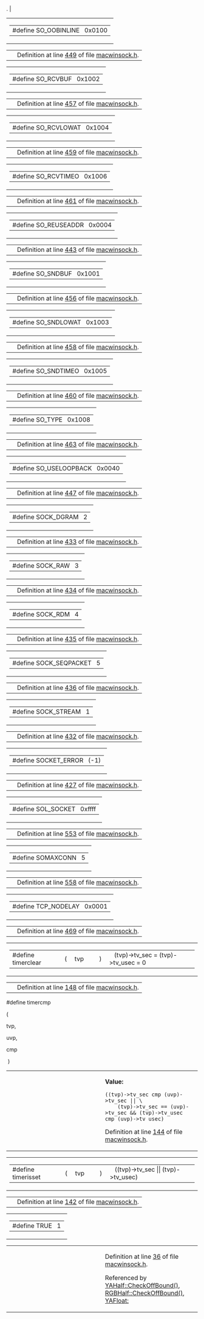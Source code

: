 . |

<span id="ace7d892ceca2c5e08c220939d022ecb" class="anchor"></span>

<table class="mdTable" data-cellpadding="2" data-cellspacing="0">
<colgroup>
<col style="width: 100%" />
</colgroup>
<tbody>
<tr>
<td class="mdRow"><table data-cellpadding="0" data-cellspacing="0" data-border="0">
<tbody>
<tr>
<td class="md" data-nowrap="" data-valign="top">#define SO_OOBINLINE   0x0100</td>
</tr>
</tbody>
</table></td>
</tr>
</tbody>
</table>

|  |  |
|----|----|
|   | Definition at line <a href="macwinsock_8h-source.md#l00449" class="el">449</a> of file <a href="macwinsock_8h-source.md" class="el">macwinsock.h</a>. |

<span id="3d2ed47f6271421cca48428e89519bf2" class="anchor"></span>

<table class="mdTable" data-cellpadding="2" data-cellspacing="0">
<colgroup>
<col style="width: 100%" />
</colgroup>
<tbody>
<tr>
<td class="mdRow"><table data-cellpadding="0" data-cellspacing="0" data-border="0">
<tbody>
<tr>
<td class="md" data-nowrap="" data-valign="top">#define SO_RCVBUF   0x1002</td>
</tr>
</tbody>
</table></td>
</tr>
</tbody>
</table>

|  |  |
|----|----|
|   | Definition at line <a href="macwinsock_8h-source.md#l00457" class="el">457</a> of file <a href="macwinsock_8h-source.md" class="el">macwinsock.h</a>. |

<span id="770ef3615f65102fbce5cfbb5fcaf1fb" class="anchor"></span>

<table class="mdTable" data-cellpadding="2" data-cellspacing="0">
<colgroup>
<col style="width: 100%" />
</colgroup>
<tbody>
<tr>
<td class="mdRow"><table data-cellpadding="0" data-cellspacing="0" data-border="0">
<tbody>
<tr>
<td class="md" data-nowrap="" data-valign="top">#define SO_RCVLOWAT   0x1004</td>
</tr>
</tbody>
</table></td>
</tr>
</tbody>
</table>

|  |  |
|----|----|
|   | Definition at line <a href="macwinsock_8h-source.md#l00459" class="el">459</a> of file <a href="macwinsock_8h-source.md" class="el">macwinsock.h</a>. |

<span id="8ecb6f2b9883cfddf32504aea958ed8e" class="anchor"></span>

<table class="mdTable" data-cellpadding="2" data-cellspacing="0">
<colgroup>
<col style="width: 100%" />
</colgroup>
<tbody>
<tr>
<td class="mdRow"><table data-cellpadding="0" data-cellspacing="0" data-border="0">
<tbody>
<tr>
<td class="md" data-nowrap="" data-valign="top">#define SO_RCVTIMEO   0x1006</td>
</tr>
</tbody>
</table></td>
</tr>
</tbody>
</table>

|  |  |
|----|----|
|   | Definition at line <a href="macwinsock_8h-source.md#l00461" class="el">461</a> of file <a href="macwinsock_8h-source.md" class="el">macwinsock.h</a>. |

<span id="af81779053d02b0cbb197bdcc303e3d1" class="anchor"></span>

<table class="mdTable" data-cellpadding="2" data-cellspacing="0">
<colgroup>
<col style="width: 100%" />
</colgroup>
<tbody>
<tr>
<td class="mdRow"><table data-cellpadding="0" data-cellspacing="0" data-border="0">
<tbody>
<tr>
<td class="md" data-nowrap="" data-valign="top">#define SO_REUSEADDR   0x0004</td>
</tr>
</tbody>
</table></td>
</tr>
</tbody>
</table>

|  |  |
|----|----|
|   | Definition at line <a href="macwinsock_8h-source.md#l00443" class="el">443</a> of file <a href="macwinsock_8h-source.md" class="el">macwinsock.h</a>. |

<span id="193780bb0910cc3ee4529d58b06d3663" class="anchor"></span>

<table class="mdTable" data-cellpadding="2" data-cellspacing="0">
<colgroup>
<col style="width: 100%" />
</colgroup>
<tbody>
<tr>
<td class="mdRow"><table data-cellpadding="0" data-cellspacing="0" data-border="0">
<tbody>
<tr>
<td class="md" data-nowrap="" data-valign="top">#define SO_SNDBUF   0x1001</td>
</tr>
</tbody>
</table></td>
</tr>
</tbody>
</table>

|  |  |
|----|----|
|   | Definition at line <a href="macwinsock_8h-source.md#l00456" class="el">456</a> of file <a href="macwinsock_8h-source.md" class="el">macwinsock.h</a>. |

<span id="7b10c049d8f79bc7fd3a24efb073fdb8" class="anchor"></span>

<table class="mdTable" data-cellpadding="2" data-cellspacing="0">
<colgroup>
<col style="width: 100%" />
</colgroup>
<tbody>
<tr>
<td class="mdRow"><table data-cellpadding="0" data-cellspacing="0" data-border="0">
<tbody>
<tr>
<td class="md" data-nowrap="" data-valign="top">#define SO_SNDLOWAT   0x1003</td>
</tr>
</tbody>
</table></td>
</tr>
</tbody>
</table>

|  |  |
|----|----|
|   | Definition at line <a href="macwinsock_8h-source.md#l00458" class="el">458</a> of file <a href="macwinsock_8h-source.md" class="el">macwinsock.h</a>. |

<span id="0ac377e762549f4e7cf2cc20aca11928" class="anchor"></span>

<table class="mdTable" data-cellpadding="2" data-cellspacing="0">
<colgroup>
<col style="width: 100%" />
</colgroup>
<tbody>
<tr>
<td class="mdRow"><table data-cellpadding="0" data-cellspacing="0" data-border="0">
<tbody>
<tr>
<td class="md" data-nowrap="" data-valign="top">#define SO_SNDTIMEO   0x1005</td>
</tr>
</tbody>
</table></td>
</tr>
</tbody>
</table>

|  |  |
|----|----|
|   | Definition at line <a href="macwinsock_8h-source.md#l00460" class="el">460</a> of file <a href="macwinsock_8h-source.md" class="el">macwinsock.h</a>. |

<span id="c42202aa37996c4a03041c73ce42a4b4" class="anchor"></span>

<table class="mdTable" data-cellpadding="2" data-cellspacing="0">
<colgroup>
<col style="width: 100%" />
</colgroup>
<tbody>
<tr>
<td class="mdRow"><table data-cellpadding="0" data-cellspacing="0" data-border="0">
<tbody>
<tr>
<td class="md" data-nowrap="" data-valign="top">#define SO_TYPE   0x1008</td>
</tr>
</tbody>
</table></td>
</tr>
</tbody>
</table>

|  |  |
|----|----|
|   | Definition at line <a href="macwinsock_8h-source.md#l00463" class="el">463</a> of file <a href="macwinsock_8h-source.md" class="el">macwinsock.h</a>. |

<span id="79d6d935b07b367a1313f29b1f4b6643" class="anchor"></span>

<table class="mdTable" data-cellpadding="2" data-cellspacing="0">
<colgroup>
<col style="width: 100%" />
</colgroup>
<tbody>
<tr>
<td class="mdRow"><table data-cellpadding="0" data-cellspacing="0" data-border="0">
<tbody>
<tr>
<td class="md" data-nowrap="" data-valign="top">#define SO_USELOOPBACK   0x0040</td>
</tr>
</tbody>
</table></td>
</tr>
</tbody>
</table>

|  |  |
|----|----|
|   | Definition at line <a href="macwinsock_8h-source.md#l00447" class="el">447</a> of file <a href="macwinsock_8h-source.md" class="el">macwinsock.h</a>. |

<span id="3e2de90af9d0ab0cda7989dd2c939878" class="anchor"></span>

<table class="mdTable" data-cellpadding="2" data-cellspacing="0">
<colgroup>
<col style="width: 100%" />
</colgroup>
<tbody>
<tr>
<td class="mdRow"><table data-cellpadding="0" data-cellspacing="0" data-border="0">
<tbody>
<tr>
<td class="md" data-nowrap="" data-valign="top">#define SOCK_DGRAM   2</td>
</tr>
</tbody>
</table></td>
</tr>
</tbody>
</table>

|  |  |
|----|----|
|   | Definition at line <a href="macwinsock_8h-source.md#l00433" class="el">433</a> of file <a href="macwinsock_8h-source.md" class="el">macwinsock.h</a>. |

<span id="bdf7dbcad83450d99bf2b42ae3d1a84d" class="anchor"></span>

<table class="mdTable" data-cellpadding="2" data-cellspacing="0">
<colgroup>
<col style="width: 100%" />
</colgroup>
<tbody>
<tr>
<td class="mdRow"><table data-cellpadding="0" data-cellspacing="0" data-border="0">
<tbody>
<tr>
<td class="md" data-nowrap="" data-valign="top">#define SOCK_RAW   3</td>
</tr>
</tbody>
</table></td>
</tr>
</tbody>
</table>

|  |  |
|----|----|
|   | Definition at line <a href="macwinsock_8h-source.md#l00434" class="el">434</a> of file <a href="macwinsock_8h-source.md" class="el">macwinsock.h</a>. |

<span id="2baebc3ddf5bd875fc15333265cbb1c2" class="anchor"></span>

<table class="mdTable" data-cellpadding="2" data-cellspacing="0">
<colgroup>
<col style="width: 100%" />
</colgroup>
<tbody>
<tr>
<td class="mdRow"><table data-cellpadding="0" data-cellspacing="0" data-border="0">
<tbody>
<tr>
<td class="md" data-nowrap="" data-valign="top">#define SOCK_RDM   4</td>
</tr>
</tbody>
</table></td>
</tr>
</tbody>
</table>

|  |  |
|----|----|
|   | Definition at line <a href="macwinsock_8h-source.md#l00435" class="el">435</a> of file <a href="macwinsock_8h-source.md" class="el">macwinsock.h</a>. |

<span id="e5fd4eef2e646dacfbecc67905bae5ad" class="anchor"></span>

<table class="mdTable" data-cellpadding="2" data-cellspacing="0">
<colgroup>
<col style="width: 100%" />
</colgroup>
<tbody>
<tr>
<td class="mdRow"><table data-cellpadding="0" data-cellspacing="0" data-border="0">
<tbody>
<tr>
<td class="md" data-nowrap="" data-valign="top">#define SOCK_SEQPACKET   5</td>
</tr>
</tbody>
</table></td>
</tr>
</tbody>
</table>

|  |  |
|----|----|
|   | Definition at line <a href="macwinsock_8h-source.md#l00436" class="el">436</a> of file <a href="macwinsock_8h-source.md" class="el">macwinsock.h</a>. |

<span id="2502fb7ce034964df9ac67988f536e45" class="anchor"></span>

<table class="mdTable" data-cellpadding="2" data-cellspacing="0">
<colgroup>
<col style="width: 100%" />
</colgroup>
<tbody>
<tr>
<td class="mdRow"><table data-cellpadding="0" data-cellspacing="0" data-border="0">
<tbody>
<tr>
<td class="md" data-nowrap="" data-valign="top">#define SOCK_STREAM   1</td>
</tr>
</tbody>
</table></td>
</tr>
</tbody>
</table>

|  |  |
|----|----|
|   | Definition at line <a href="macwinsock_8h-source.md#l00432" class="el">432</a> of file <a href="macwinsock_8h-source.md" class="el">macwinsock.h</a>. |

<span id="ac87548d79aa92c60dcfac06ae83e5ad" class="anchor"></span>

<table class="mdTable" data-cellpadding="2" data-cellspacing="0">
<colgroup>
<col style="width: 100%" />
</colgroup>
<tbody>
<tr>
<td class="mdRow"><table data-cellpadding="0" data-cellspacing="0" data-border="0">
<tbody>
<tr>
<td class="md" data-nowrap="" data-valign="top">#define SOCKET_ERROR   (-1)</td>
</tr>
</tbody>
</table></td>
</tr>
</tbody>
</table>

|  |  |
|----|----|
|   | Definition at line <a href="macwinsock_8h-source.md#l00427" class="el">427</a> of file <a href="macwinsock_8h-source.md" class="el">macwinsock.h</a>. |

<span id="79d233e97aeb0c159b93f63ab1a30c33" class="anchor"></span>

<table class="mdTable" data-cellpadding="2" data-cellspacing="0">
<colgroup>
<col style="width: 100%" />
</colgroup>
<tbody>
<tr>
<td class="mdRow"><table data-cellpadding="0" data-cellspacing="0" data-border="0">
<tbody>
<tr>
<td class="md" data-nowrap="" data-valign="top">#define SOL_SOCKET   0xffff</td>
</tr>
</tbody>
</table></td>
</tr>
</tbody>
</table>

|  |  |
|----|----|
|   | Definition at line <a href="macwinsock_8h-source.md#l00553" class="el">553</a> of file <a href="macwinsock_8h-source.md" class="el">macwinsock.h</a>. |

<span id="d872e34851dc65736b58a3593cd01f43" class="anchor"></span>

<table class="mdTable" data-cellpadding="2" data-cellspacing="0">
<colgroup>
<col style="width: 100%" />
</colgroup>
<tbody>
<tr>
<td class="mdRow"><table data-cellpadding="0" data-cellspacing="0" data-border="0">
<tbody>
<tr>
<td class="md" data-nowrap="" data-valign="top">#define SOMAXCONN   5</td>
</tr>
</tbody>
</table></td>
</tr>
</tbody>
</table>

|  |  |
|----|----|
|   | Definition at line <a href="macwinsock_8h-source.md#l00558" class="el">558</a> of file <a href="macwinsock_8h-source.md" class="el">macwinsock.h</a>. |

<span id="b36785ce5f09738234366e09ed7cf3d6" class="anchor"></span>

<table class="mdTable" data-cellpadding="2" data-cellspacing="0">
<colgroup>
<col style="width: 100%" />
</colgroup>
<tbody>
<tr>
<td class="mdRow"><table data-cellpadding="0" data-cellspacing="0" data-border="0">
<tbody>
<tr>
<td class="md" data-nowrap="" data-valign="top">#define TCP_NODELAY   0x0001</td>
</tr>
</tbody>
</table></td>
</tr>
</tbody>
</table>

|  |  |
|----|----|
|   | Definition at line <a href="macwinsock_8h-source.md#l00469" class="el">469</a> of file <a href="macwinsock_8h-source.md" class="el">macwinsock.h</a>. |

<span id="cc0e8f197b235d55c23c23620547398a" class="anchor"></span>

<table class="mdTable" data-cellpadding="2" data-cellspacing="0">
<colgroup>
<col style="width: 100%" />
</colgroup>
<tbody>
<tr>
<td class="mdRow"><table data-cellpadding="0" data-cellspacing="0" data-border="0">
<tbody>
<tr>
<td class="md" data-nowrap="" data-valign="top">#define timerclear</td>
<td class="md" data-valign="top">( </td>
<td class="md" data-nowrap="" data-valign="top">tvp </td>
<td class="mdname1" data-valign="top" data-nowrap=""></td>
<td class="md" data-valign="top"> ) </td>
<td class="md" data-nowrap="">   (tvp)-&gt;tv_sec = (tvp)-&gt;tv_usec = 0</td>
</tr>
</tbody>
</table></td>
</tr>
</tbody>
</table>

|  |  |
|----|----|
|   | Definition at line <a href="macwinsock_8h-source.md#l00148" class="el">148</a> of file <a href="macwinsock_8h-source.md" class="el">macwinsock.h</a>. |

<span id="c44a7cd9105e699fbd75050dcfcf4e01" class="anchor"></span>

\#define timercmp

( 

tvp,

uvp,

cmp 

 ) 

<table data-cellspacing="5" data-cellpadding="0" data-border="0">
<colgroup>
<col style="width: 50%" />
<col style="width: 50%" />
</colgroup>
<tbody>
<tr>
<td> </td>
<td><p><strong>Value:</strong></p>
<div class="fragment">
<pre class="fragment"><code>((tvp)-&gt;tv_sec cmp (uvp)-&gt;tv_sec || \
    (tvp)-&gt;tv_sec == (uvp)-&gt;tv_sec &amp;&amp; (tvp)-&gt;tv_usec cmp (uvp)-&gt;tv_usec)</code></pre>
</div>
<p>Definition at line <a href="macwinsock_8h-source.md#l00144" class="el">144</a> of file <a href="macwinsock_8h-source.md" class="el">macwinsock.h</a>.</p></td>
</tr>
</tbody>
</table>

<span id="df0856024422c1ab1c91a291fe2360fb" class="anchor"></span>

<table class="mdTable" data-cellpadding="2" data-cellspacing="0">
<colgroup>
<col style="width: 100%" />
</colgroup>
<tbody>
<tr>
<td class="mdRow"><table data-cellpadding="0" data-cellspacing="0" data-border="0">
<tbody>
<tr>
<td class="md" data-nowrap="" data-valign="top">#define timerisset</td>
<td class="md" data-valign="top">( </td>
<td class="md" data-nowrap="" data-valign="top">tvp </td>
<td class="mdname1" data-valign="top" data-nowrap=""></td>
<td class="md" data-valign="top"> ) </td>
<td class="md" data-nowrap="">   ((tvp)-&gt;tv_sec || (tvp)-&gt;tv_usec)</td>
</tr>
</tbody>
</table></td>
</tr>
</tbody>
</table>

|  |  |
|----|----|
|   | Definition at line <a href="macwinsock_8h-source.md#l00142" class="el">142</a> of file <a href="macwinsock_8h-source.md" class="el">macwinsock.h</a>. |

<span id="c0d83f0b82a6b30de8811e69e6d95c61" class="anchor"></span>

<table class="mdTable" data-cellpadding="2" data-cellspacing="0">
<colgroup>
<col style="width: 100%" />
</colgroup>
<tbody>
<tr>
<td class="mdRow"><table data-cellpadding="0" data-cellspacing="0" data-border="0">
<tbody>
<tr>
<td class="md" data-nowrap="" data-valign="top">#define TRUE   1</td>
</tr>
</tbody>
</table></td>
</tr>
</tbody>
</table>

<table data-cellspacing="5" data-cellpadding="0" data-border="0">
<colgroup>
<col style="width: 50%" />
<col style="width: 50%" />
</colgroup>
<tbody>
<tr>
<td> </td>
<td><p>Definition at line <a href="macwinsock_8h-source.md#l00036" class="el">36</a> of file <a href="macwinsock_8h-source.md" class="el">macwinsock.h</a>.</p>
<p>Referenced by <a href="RGBHalf_8h-source.md#l00361" class="el">YAHalf::CheckOffBound()</a>, <a href="RGBHalf_8h-source.md#l00081" class="el">RGBHalf::CheckOffBound()</a>, <a href="RGBFloat_8h-source.md#l00253" class="el">YAFloat: